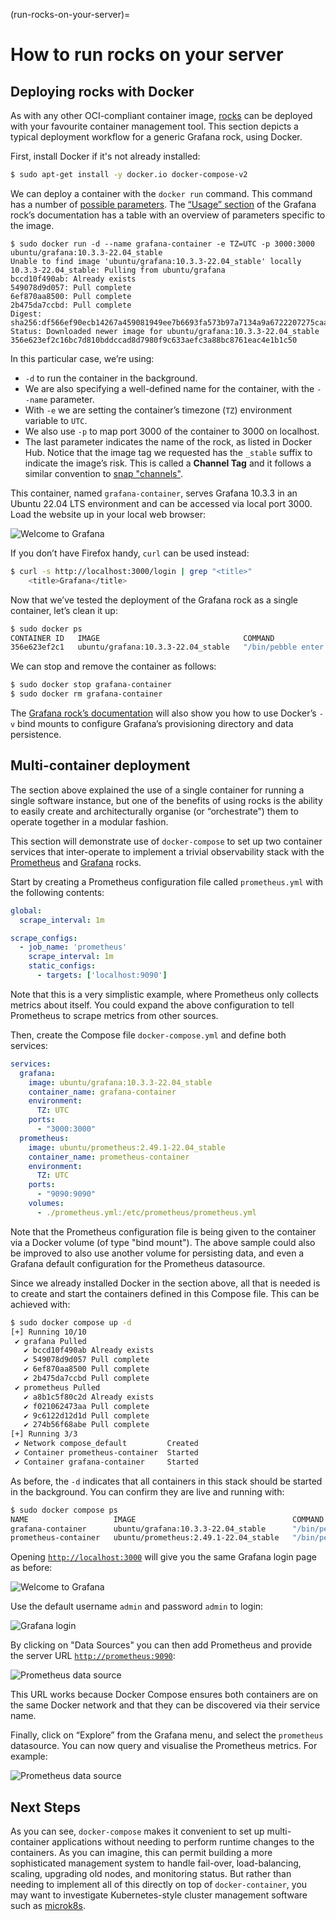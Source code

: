(run-rocks-on-your-server)=
# How to run rocks on your server


## Deploying rocks with Docker

As with any other OCI-compliant container image, [rocks](https://canonical-rockcraft.readthedocs-hosted.com/en/latest/explanation/rocks/#) can be deployed with your favourite container management tool. This section depicts a typical deployment workflow for a generic Grafana rock, using Docker.

First, install Docker if it's not already installed:

```bash
$ sudo apt-get install -y docker.io docker-compose-v2
```

We can deploy a container with the `docker run` command. This command has a number of [possible parameters](https://docs.docker.com/reference/cli/docker/container/run/). The [“Usage” section](https://hub.docker.com/r/ubuntu/grafana) of the Grafana rock’s documentation has a table with an overview of parameters specific to the image.

```
$ sudo docker run -d --name grafana-container -e TZ=UTC -p 3000:3000 ubuntu/grafana:10.3.3-22.04_stable
Unable to find image 'ubuntu/grafana:10.3.3-22.04_stable' locally
10.3.3-22.04_stable: Pulling from ubuntu/grafana
bccd10f490ab: Already exists 
549078d9d057: Pull complete 
6ef870aa8500: Pull complete 
2b475da7ccbd: Pull complete 
Digest: sha256:df566ef90ecb14267a459081949ee7b6693fa573b97a7134a9a6722207275caa
Status: Downloaded newer image for ubuntu/grafana:10.3.3-22.04_stable
356e623ef2c16bc7d810bddccad8d7980f9c633aefc3a88bc8761eac4e1b1c50
```

In this particular case, we’re using:
- `-d` to run the container in the background.
- We are also specifying a well-defined name for the container, with the `--name` parameter.
- With `-e` we are setting the container’s timezone (`TZ`) environment variable to `UTC`.
- We also use `-p` to map port 3000 of the container to 3000 on localhost.
- The last parameter indicates the name of the rock, as listed in Docker Hub. Notice that the image tag we requested has the `_stable` suffix to indicate the image’s risk. This is called a **Channel Tag** and it follows a similar convention to [snap "channels"](https://snapcraft.io/docs/channels).

This container, named `grafana-container`, serves Grafana 10.3.3 in an Ubuntu 22.04 LTS environment and can be accessed via local port 3000. Load the website up in your local web browser:

![Welcome to Grafana](https://assets.ubuntu.com/v1/a6b735b3-welcome-to-grafana.png)

If you don’t have Firefox handy, `curl` can be used instead:

```bash
$ curl -s http://localhost:3000/login | grep "<title>"
    <title>Grafana</title>
```

Now that we’ve tested the deployment of the Grafana rock as a single container, let’s clean it up:

```bash
$ sudo docker ps
CONTAINER ID   IMAGE                                COMMAND                  CREATED          STATUS          PORTS                                       NAMES
356e623ef2c1   ubuntu/grafana:10.3.3-22.04_stable   "/bin/pebble enter -…"   17 minutes ago   Up 17 minutes   0.0.0.0:3000->3000/tcp, :::3000->3000/tcp   grafana-container
```

We can stop and remove the container as follows:

```bash
$ sudo docker stop grafana-container
$ sudo docker rm grafana-container
```

The [Grafana rock’s documentation](https://hub.docker.com/r/ubuntu/grafana) will also show you how to use Docker’s `-v` bind mounts to configure Grafana’s provisioning directory and data persistence. 

## Multi-container deployment

The section above explained the use of a single container for running a single software instance, but one of the benefits of using rocks is the ability to easily create and architecturally organise (or “orchestrate”) them to operate together in a modular fashion.

This section will demonstrate use of `docker-compose` to set up two container services that inter-operate to implement a trivial observability stack with the [Prometheus](https://hub.docker.com/r/ubuntu/prometheus) and [Grafana](https://hub.docker.com/r/ubuntu/grafana) rocks.

Start by creating a Prometheus configuration file called `prometheus.yml` with the following contents:

```yaml
global:
  scrape_interval: 1m

scrape_configs:
  - job_name: 'prometheus'
    scrape_interval: 1m
    static_configs:
      - targets: ['localhost:9090']
```

Note that this is a very simplistic example, where Prometheus only collects metrics about itself. You could expand the above configuration to tell Prometheus to scrape metrics from other sources.

Then, create the Compose file `docker-compose.yml` and define both services:

```yaml
services:
  grafana:
    image: ubuntu/grafana:10.3.3-22.04_stable
    container_name: grafana-container
    environment:
      TZ: UTC
    ports:
      - "3000:3000"
  prometheus:
    image: ubuntu/prometheus:2.49.1-22.04_stable
    container_name: prometheus-container
    environment:
      TZ: UTC
    ports:
      - "9090:9090"
    volumes:
      - ./prometheus.yml:/etc/prometheus/prometheus.yml
```

Note that the Prometheus configuration file is being given to the container via a Docker volume (of type "bind mount"). The above sample could also be improved to also use another volume for persisting data, and even a Grafana default configuration for the Prometheus datasource.

Since we already installed Docker in the section above, all that is needed is to create and start the containers defined in this Compose file. This can be achieved with:

```bash
$ sudo docker compose up -d
[+] Running 10/10
 ✔ grafana Pulled                                                                                                                                                                                                                                                                   
   ✔ bccd10f490ab Already exists                                                                                                                                                                                                                                                     
   ✔ 549078d9d057 Pull complete                                                                                                                                                                                                                                                     
   ✔ 6ef870aa8500 Pull complete                                                                                                                                                                                                                                                     
   ✔ 2b475da7ccbd Pull complete                                                                                                                                                                                                                                                     
 ✔ prometheus Pulled                                                                                                                                                                                                                                                                
   ✔ a8b1c5f80c2d Already exists                                                                                                                                                                                                                                                     
   ✔ f021062473aa Pull complete                                                                                                                                                                                                                                                     
   ✔ 9c6122d12d1d Pull complete                                                                                                                                                                                                                                                     
   ✔ 274b56f68abe Pull complete                                                                                                                                                                                                                                                     
[+] Running 3/3
 ✔ Network compose_default         Created                                                                                                                                                                                                                                           
 ✔ Container prometheus-container  Started                                                                                                                                                                                                                                           
 ✔ Container grafana-container     Started 
```

As before, the `-d` indicates that all containers in this stack should be started in the background. You can confirm they are live and running with:

```bash
$ sudo docker compose ps
NAME                   IMAGE                                   COMMAND                  SERVICE      CREATED         STATUS         PORTS
grafana-container      ubuntu/grafana:10.3.3-22.04_stable      "/bin/pebble enter -…"   grafana      3 seconds ago   Up 3 seconds   0.0.0.0:3000->3000/tcp, :::3000->3000/tcp
prometheus-container   ubuntu/prometheus:2.49.1-22.04_stable   "/bin/pebble enter -…"   prometheus   3 seconds ago   Up 3 seconds   0.0.0.0:9090->9090/tcp, :::9090->9090/tcp
```

Opening [`http://localhost:3000`](http://localhost:3000) will give you the same Grafana login page as before:

![Welcome to Grafana](https://assets.ubuntu.com/v1/a6b735b3-welcome-to-grafana.png)

Use the default username `admin` and password `admin` to login:

![Grafana login](https://assets.ubuntu.com/v1/2e14e3f3-login-to-grafana.png)

By clicking on "Data Sources" you can then add Prometheus and provide the server URL [`http://prometheus:9090`](http://prometheus:9090):

![Prometheus data source](https://assets.ubuntu.com/v1/2a252ada-prometheus-data-source.png)

This URL works because Docker Compose ensures both containers are on the same Docker network and that they can be discovered via their service name.

Finally, click on “Explore” from the Grafana menu, and select the `prometheus` datasource. You can now query and visualise the Prometheus metrics. For example:

![Prometheus data source](https://assets.ubuntu.com/v1/bd93d9c1-prometheus-metrics.png)

## Next Steps

As you can see, `docker-compose` makes it convenient to set up multi-container applications without needing to perform runtime changes to the containers. As you can imagine, this can permit building a more sophisticated management system to handle fail-over, load-balancing, scaling, upgrading old nodes, and monitoring status. But rather than needing to implement all of this directly on top of `docker-container`, you may want to investigate Kubernetes-style cluster management software such as [microk8s](https://microk8s.io/docs).
